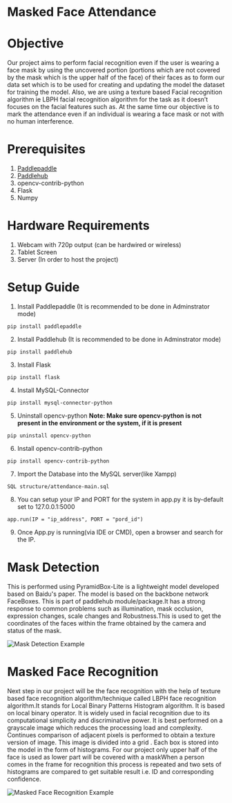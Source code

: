 # Masked Face Attendance 

# Objective

Our project aims to perform facial recognition even if the user is wearing a face mask by using the uncovered portion 
(portions which are not covered by the mask which is the upper half of the face) of their faces as to form our data set which is to be used for creating and updating the model 
the dataset for training the model. Also, we are using a texture based Facial recognition algorithm ie LBPH facial recognition algorithm for the task as it doesn’t focuses on 
the facial features such as. At the same time our objective is to mark the attendance even if an individual is wearing a face mask or not with no human interference.

# Prerequisites

1. [Paddlepaddle](https://www.paddlepaddle.org.cn/)
2. [Paddlehub](https://www.paddlepaddle.org.cn/hub/scene/maskdetect)
3. opencv-contrib-python
4. Flask
5. Numpy

# Hardware Requirements
1. Webcam with 720p output (can be hardwired or wireless)
2. Tablet Screen 
3. Server (In order to host the project)

# Setup Guide

1. Install Paddlepaddle (It is recommended to be done in Adminstrator mode)
<pre><code>pip install paddlepaddle</code></pre>
2. Install Paddlehub (It is recommended to be done in Adminstrator mode)
<pre><code>pip install paddlehub</code></pre>
3. Install Flask
<pre><code>pip install flask</code></pre>
4. Install MySQL-Connector
<pre><code>pip install mysql-connector-python</code></pre>
5. Uninstall opencv-python <b>Note: Make sure opencv-python is not present in the environment or the system, if it is present</b>
<pre><code>pip uninstall opencv-python</code></pre>
6. Install opencv-contrib-python
<pre><code>pip install opencv-contrib-python</code></pre>
7. Import the Database into the MySQL server(like Xampp)
<pre><code>SQL structure/attendance-main.sql</code></pre>
8. You can setup your IP and PORT for the system in app.py it is by-default set to 127.0.0.1:5000
<pre><code>app.run(IP = "ip_address", PORT = "pord_id")</code></pre>
9. Once App.py is running(via IDE or CMD), open a browser and search for the IP.

# Mask Detection
This is performed using PyramidBox-Lite is a lightweight model developed based on Baidu's paper. The model is based on the backbone network FaceBoxes. This is part of paddlehub 
module/package.It has a strong response to common problems such as illumination, mask occlusion, expression changes, scale changes and Robustness.This is used to get the 
coordinates of the faces within the frame obtained by the camera and status of the mask.

![Mask Detection Example](https://github.com/MIETDevelopers/P9_SocialDistMonitering_Karan_Kriti_Aparnam_Rohini_Issha/blob/7799715e35574e3272568d5d5ade443b86db29df/Sample%20Images/d.png?raw=true)
# Masked Face Recognition
Next step in our project will be the face recognition with the help of texture based face recognition algorithm/technique called LBPH face recognition algorithm.It stands for 
Local Binary Patterns Histogram algorithm. It is based on local binary operator. It is widely used in facial recognition due to its computational simplicity and discriminative 
power. It is best performed on a grayscale image which reduces the processing load and complexity. Continues comparison of adjacent pixels is performed to obtain a texture version of image. This image is divided  into a grid . Each box is stored into the model in the form of histograms. For our project only upper half of the face is used as lower part will be covered with a maskWhen a person comes in the frame for recognition this process is repeated and two sets of histograms are compared to get suitable result 
i.e. ID and corresponding confidence.


![Masked Face Recognition Example](https://github.com/MIETDevelopers/P9_SocialDistMonitering_Karan_Kriti_Aparnam_Rohini_Issha/blob/6001b75973e014c06e826b81f519f1312eb996ae/Sample%20Images/itled.png?raw=true)




